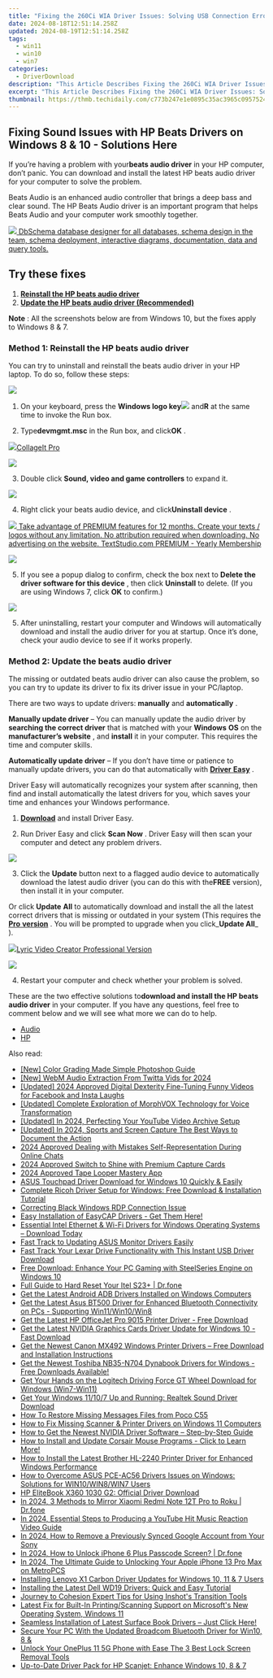 ```yaml
---
title: "Fixing the 260Ci WIA Driver Issues: Solving USB Connection Errors"
date: 2024-08-18T12:51:14.258Z
updated: 2024-08-19T12:51:14.258Z
tags:
  - win11
  - win10
  - win7
categories:
  - DriverDownload
description: "This Article Describes Fixing the 260Ci WIA Driver Issues: Solving USB Connection Errors"
excerpt: "This Article Describes Fixing the 260Ci WIA Driver Issues: Solving USB Connection Errors"
thumbnail: https://thmb.techidaily.com/c773b247e1e0895c35ac3965c0957524900af663f812d6e184693495dab0728b.jpg
---
```


## Fixing Sound Issues with HP Beats Drivers on Windows 8 & 10 - Solutions Here

If you’re having a problem with your**beats audio driver** in your HP computer, don’t panic. You can download and install the latest HP beats audio driver for your computer to solve the problem.

 Beats Audio is an enhanced audio controller that brings a deep bass and clear sound. The HP Beats Audio driver is an important program that helps Beats Audio and your computer work smoothly together.

<!-- affiliate ads begin -->
<a href="https://shop.dbschema.com/order/checkout.php?PRODS=19867419&QTY=1&AFFILIATE=108875&CART=1"> <img src="https://secure.avangate.com/images/merchant/176b22bab4e94a28619ca2433b2ef241/products/1_icon256.png" border="0">
DbSchema database designer for all databases, schema design in the team, schema deployment, interactive diagrams, documentation, data and query tools. </a>
<!-- affiliate ads end -->
## Try these fixes

1. [**Reinstall the HP beats audio driver**](https://tools.techidaily.com/drivereasy/download/)
2. [**Update the HP beats audio driver (Recommended)**](https://www.drivereasy.com/knowledge/hp-beats-audio-driver-issue-solved/#Way2)

**Note** : All the screenshots below are from Windows 10, but the fixes apply to Windows 8 & 7.

### Method 1: Reinstall the HP beats audio driver

 You can try to uninstall and reinstall the beats audio driver in your HP laptop. To do so, follow these steps:

<!-- affiliate ads begin -->
<a href="https://store.bitdefender.com/affiliate.php?ACCOUNT=BITLATIN&AFFILIATE=108875&PATH=http%3A%2F%2Fwww.bitdefender.com%2Fbusiness%3FAFFILIATE%3D108875%26RESOURCE%3D30%2525%2BOff%2Ball%2BGravityZone%2BProducts"><img src="https://www.bitdefender.com/content/dam/bitdefender/business/campaign/1200X628.png" border="0"></a>
<!-- affiliate ads end -->
 1) On your keyboard, press the   **Windows logo key![](https://images.drivereasy.com/wp-content/uploads/2017/09/img_59b0b16974940.png)**  and**R** at the same time to invoke the Run box.

 2) Type**devmgmt.msc** in the Run box, and click**OK** .

<!-- affiliate ads begin -->
<a href="https://secure.2checkout.com/order/checkout.php?PRODS=4530091&QTY=1&AFFILIATE=108875&CART=1"><img src="https://www.pearlmountainsoft.com/n_img/product/cit_win/banScrn.jpg" border="0">CollageIt Pro</a>
<!-- affiliate ads end -->
![](https://images.drivereasy.com/wp-content/uploads/2018/03/img_5abdf9401fdfe.png)

 3) Double click **Sound, video and game controllers**   to expand it.

![](https://images.drivereasy.com/wp-content/uploads/2018/03/img_5a97a5a189883.png)

 4) Right click your beats audio device, and click**Uninstall device** .

<!-- affiliate ads begin -->
<a href="https://secure.textstudio.com/order/checkout.php?PRODS=35633309&QTY=1&AFFILIATE=108875&CART=1"> <img src="https://secure.avangate.com/images/merchant/d6eb8222c9718486bdabce8b897380f7/products/3_premium-icon.png" border="0"> Take advantage of PREMIUM features for 12 months. 
Create your texts / logos without any limitation. 
No attribution required when downloading. 
No advertising on the website. 
 TextStudio.com  PREMIUM - Yearly Membership</a>
<!-- affiliate ads end -->
![](https://images.drivereasy.com/wp-content/uploads/2018/03/img_5abdfa705b240.jpg)

 5) If you see a popup dialog to confirm, check the box next to **Delete the driver software for this device** , then click **Uninstall**   to delete. (If you are using Windows 7, click **OK**   to confirm.)

<!-- affiliate ads begin -->

<!-- affiliate ads end -->
![](https://images.drivereasy.com/wp-content/uploads/2018/02/img_5a962ef431c66.png)

 5) After uninstalling, restart your computer and Windows will automatically download and install the audio driver for you at startup. Once it’s done, check your audio device to see if it works properly.

###  Method 2: Update the beats audio driver

 The missing or outdated beats audio driver can also cause the problem, so you can try to update its driver to fix its driver issue in your PC/laptop.

 There are two ways to update drivers: **manually**   and **automatically** .

**Manually update driver**   – You can manually update the audio driver by **searching the correct driver**   that is matched with your **Windows**  **OS**   on the **manufacturer’s website** , and **install**   it in your computer. This requires the time and computer skills.

**Automatically update driver**   – If you don’t have time or patience to manually update drivers, you can do that automatically with [**Driver**  **Easy**](https://tools.techidaily.com/drivereasy/download/) .

 Driver Easy will automatically recognizes your system after scanning, then find and install automatically the latest drivers for you, which saves your time and enhances your Windows performance.

 1) [**Download**](https://tools.techidaily.com/drivereasy/download/)   and install Driver Easy.

 2) Run Driver Easy and click **Scan Now** . Driver Easy will then scan your computer and detect any problem drivers.

![](https://images.drivereasy.com/wp-content/uploads/2018/03/img_5abdd74d18191.png)

 3) Click the **Update**   button next to a flagged audio device to automatically download the latest audio driver (you can do this with the**FREE** version), then install it in your computer.

 Or click **Update**  **All**   to automatically download and install the all the latest correct drivers that is missing or outdated in your system (This requires the [**Pro**  **version**](https://tools.techidaily.com/drivereasy/download/) . You will be prompted to upgrade when you click_**Update All**_ ).

<!-- affiliate ads begin -->
<a href="https://secure.2checkout.com/order/checkout.php?PRODS=11224199&QTY=1&AFFILIATE=108875&CART=1"><img src="https://secure.avangate.com/images/merchant/e09fdffe648a30658a9657bbed7b2388/products/copy_boxshot_lyricvideo.png" border="0">Lyric Video Creator Professional Version</a>
<!-- affiliate ads end -->
![](https://images.drivereasy.com/wp-content/uploads/2018/03/img_5abdfb4532128.jpg)

4) Restart your computer and check whether your problem is solved.

  These are the two effective solutions to**download and install the HP beats audio driver** in your computer. If you have any questions, feel free to comment below and we will see what more we can do to help.

* [Audio](https://tools.techidaily.com/drivereasy/download/)
* [HP](https://tools.techidaily.com/drivereasy/download/)

<ins class="adsbygoogle"
     style="display:block"
     data-ad-format="autorelaxed"
     data-ad-client="ca-pub-7571918770474297"
     data-ad-slot="1223367746"></ins>



<ins class="adsbygoogle"
     style="display:block"
     data-ad-client="ca-pub-7571918770474297"
     data-ad-slot="8358498916"
     data-ad-format="auto"
     data-full-width-responsive="true"></ins>

<span class="atpl-alsoreadstyle">Also read:</span>
<div><ul>
<li><a href="https://extra-information.techidaily.com/new-color-grading-made-simple-photoshop-guide/"><u>[New] Color Grading Made Simple  Photoshop Guide</u></a></li>
<li><a href="https://twitter-videos.techidaily.com/new-webm-audio-extraction-from-twitta-vids-for-2024/"><u>[New] WebM Audio Extraction From Twitta Vids for 2024</u></a></li>
<li><a href="https://instagram-video-files.techidaily.com/updated-2024-approved-digital-dexterity-fine-tuning-funny-videos-for-facebook-and-insta-laughs/"><u>[Updated] 2024 Approved  Digital Dexterity  Fine-Tuning Funny Videos for Facebook and Insta Laughs</u></a></li>
<li><a href="https://extra-lessons.techidaily.com/updated-complete-exploration-of-morphvox-technology-for-voice-transformation/"><u>[Updated] Complete Exploration of MorphVOX Technology for Voice Transformation</u></a></li>
<li><a href="https://screen-activity-recording.techidaily.com/updated-in-2024-perfecting-your-youtube-video-archive-setup/"><u>[Updated] In 2024, Perfecting Your YouTube Video Archive Setup</u></a></li>
<li><a href="https://screen-video-capture.techidaily.com/updated-in-2024-sports-and-screen-capture-the-best-ways-to-document-the-action/"><u>[Updated] In 2024, Sports and Screen Capture  The Best Ways to Document the Action</u></a></li>
<li><a href="https://facebook-video-files.techidaily.com/2024-approved-dealing-with-mistakes-self-representation-during-online-chats/"><u>2024 Approved  Dealing with Mistakes  Self-Representation During Online Chats</u></a></li>
<li><a href="https://screen-video-capture.techidaily.com/2024-approved-switch-to-shine-with-premium-capture-cards/"><u>2024 Approved  Switch to Shine with Premium Capture Cards</u></a></li>
<li><a href="https://youtube-data.techidaily.com/approved-tape-looper-mastery-app/"><u>2024 Approved  Tape Looper Mastery App</u></a></li>
<li><a href="https://win-amazing.techidaily.com/asus-touchpad-driver-download-for-windows-10-quickly-and-easily/"><u>ASUS Touchpad Driver Download for Windows 10 Quickly & Easily</u></a></li>
<li><a href="https://win-amazing.techidaily.com/complete-ricoh-driver-setup-for-windows-free-download-and-installation-tutorial/"><u>Complete Ricoh Driver Setup for Windows: Free Download & Installation Tutorial</u></a></li>
<li><a href="https://win11-tips.techidaily.com/correcting-black-windows-rdp-connection-issue/"><u>Correcting Black Windows RDP Connection Issue</u></a></li>
<li><a href="https://win-amazing.techidaily.com/easy-installation-of-easycap-drivers-get-them-here/"><u>Easy Installation of EasyCAP Drivers - Get Them Here!</u></a></li>
<li><a href="https://win-amazing.techidaily.com/essential-intel-ethernet-and-wi-fi-drivers-for-windows-operating-systems-download-today/"><u>Essential Intel Ethernet & Wi-Fi Drivers for Windows Operating Systems – Download Today</u></a></li>
<li><a href="https://win-amazing.techidaily.com/fast-track-to-updating-asus-monitor-drivers-easily/"><u>Fast Track to Updating ASUS Monitor Drivers Easily</u></a></li>
<li><a href="https://win-amazing.techidaily.com/fast-track-your-lexar-drive-functionality-with-this-instant-usb-driver-download/"><u>Fast Track Your Lexar Drive Functionality with This Instant USB Driver Download</u></a></li>
<li><a href="https://win-amazing.techidaily.com/free-download-enhance-your-pc-gaming-with-steelseries-engine-on-windows-10/"><u>Free Download: Enhance Your PC Gaming with SteelSeries Engine on Windows 10</u></a></li>
<li><a href="https://techidaily.com/full-guide-to-hard-reset-your-itel-s23plus-drfone-by-drfone-reset-android-reset-android/"><u>Full Guide to Hard Reset Your Itel S23+ | Dr.fone</u></a></li>
<li><a href="https://win-amazing.techidaily.com/get-the-latest-android-adb-drivers-installed-on-windows-computers/"><u>Get the Latest Android ADB Drivers Installed on Windows Computers</u></a></li>
<li><a href="https://win-amazing.techidaily.com/get-the-latest-asus-bt500-driver-for-enhanced-bluetooth-connectivity-on-pcs-supporting-win11win10win8/"><u>Get the Latest Asus BT500 Driver for Enhanced Bluetooth Connectivity on PCs - Supporting Win11/Win10/Win8</u></a></li>
<li><a href="https://win-amazing.techidaily.com/get-the-latest-hp-officejet-pro-9015-printer-driver-free-download/"><u>Get the Latest HP OfficeJet Pro 9015 Printer Driver - Free Download</u></a></li>
<li><a href="https://win-amazing.techidaily.com/1722961024374-get-the-latest-nvidia-graphics-cards-driver-update-for-windows-10-fast-download/"><u>Get the Latest NVIDIA Graphics Cards Driver Update for Windows 10 - Fast Download</u></a></li>
<li><a href="https://win-amazing.techidaily.com/get-the-newest-canon-mx492-windows-printer-drivers-free-download-and-installation-instructions/"><u>Get the Newest Canon MX492 Windows Printer Drivers – Free Download and Installation Instructions</u></a></li>
<li><a href="https://win-amazing.techidaily.com/get-the-newest-toshiba-nb35-n704-dynabook-drivers-for-windows-free-downloads-available/"><u>Get the Newest Toshiba NB35-N704 Dynabook Drivers for Windows - Free Downloads Available!</u></a></li>
<li><a href="https://win-amazing.techidaily.com/get-your-hands-on-the-logitech-driving-force-gt-wheel-download-for-windows-win7-win11/"><u>Get Your Hands on the Logitech Driving Force GT Wheel Download for Windows (Win7-Win11)</u></a></li>
<li><a href="https://win-amazing.techidaily.com/get-your-windows-11107-up-and-running-realtek-sound-driver-download/"><u>Get Your Windows 11/10/7 Up and Running: Realtek Sound Driver Download</u></a></li>
<li><a href="https://blog-min.techidaily.com/how-to-restore-missing-messages-files-from-poco-c55-by-fonelab-android-recover-messages/"><u>How To  Restore Missing Messages Files from Poco C55</u></a></li>
<li><a href="https://win-amazing.techidaily.com/how-to-fix-missing-scanner-and-printer-drivers-on-windows-11-computers/"><u>How to Fix Missing Scanner & Printer Drivers on Windows 11 Computers</u></a></li>
<li><a href="https://win-amazing.techidaily.com/how-to-get-the-newest-nvidia-driver-software-step-by-step-guide/"><u>How to Get the Newest NVIDIA Driver Software – Step-by-Step Guide</u></a></li>
<li><a href="https://win-amazing.techidaily.com/1722964125454-how-to-install-and-update-corsair-mouse-programs-click-to-learn-more/"><u>How to Install and Update Corsair Mouse Programs - Click to Learn More!</u></a></li>
<li><a href="https://win-amazing.techidaily.com/how-to-install-the-latest-brother-hl-2240-printer-driver-for-enhanced-windows-performance/"><u>How to Install the Latest Brother HL-2240 Printer Driver for Enhanced Windows Performance</u></a></li>
<li><a href="https://win-amazing.techidaily.com/how-to-overcome-asus-pce-ac56-drivers-issues-on-windows-solutions-for-win10win8win7-users/"><u>How to Overcome ASUS PCE-AC56 Drivers Issues on Windows: Solutions for WIN10/WIN8/WIN7 Users</u></a></li>
<li><a href="https://win-amazing.techidaily.com/hp-elitebook-x360-1030-g2-official-driver-download/"><u>HP EliteBook X360 1030 G2: Official Driver Download</u></a></li>
<li><a href="https://screen-mirror.techidaily.com/in-2024-3-methods-to-mirror-xiaomi-redmi-note-12t-pro-to-roku-drfone-by-drfone-android/"><u>In 2024, 3 Methods to Mirror Xiaomi Redmi Note 12T Pro to Roku | Dr.fone</u></a></li>
<li><a href="https://youtube-videos.techidaily.com/in-2024-essential-steps-to-producing-a-youtube-hit-music-reaction-video-guide/"><u>In 2024, Essential Steps to Producing a YouTube Hit  Music Reaction Video Guide</u></a></li>
<li><a href="https://android-unlock.techidaily.com/in-2024-how-to-remove-a-previously-synced-google-account-from-your-sony-by-drfone-android/"><u>In 2024, How to Remove a Previously Synced Google Account from Your Sony</u></a></li>
<li><a href="https://iphone-unlock.techidaily.com/in-2024-how-to-unlock-iphone-6-plus-passcode-screen-drfone-by-drfone-ios/"><u>In 2024, How to Unlock iPhone 6 Plus Passcode Screen? | Dr.fone</u></a></li>
<li><a href="https://sim-unlock.techidaily.com/in-2024-the-ultimate-guide-to-unlocking-your-apple-iphone-13-pro-max-on-metropcs-by-drfone-ios/"><u>In 2024, The Ultimate Guide to Unlocking Your Apple iPhone 13 Pro Max on MetroPCS</u></a></li>
<li><a href="https://win-amazing.techidaily.com/installing-lenovo-x1-carbon-driver-updates-for-windows-10-11-and-7-users/"><u>Installing Lenovo X1 Carbon Driver Updates for Windows 10, 11 & 7 Users</u></a></li>
<li><a href="https://win-amazing.techidaily.com/installing-the-latest-dell-wd19-drivers-quick-and-easy-tutorial/"><u>Installing the Latest Dell WD19 Drivers: Quick and Easy Tutorial</u></a></li>
<li><a href="https://extra-information.techidaily.com/journey-to-cohesion-expert-tips-for-using-inshots-transition-tools/"><u>Journey to Cohesion  Expert Tips for Using Inshot's Transition Tools</u></a></li>
<li><a href="https://win-amazing.techidaily.com/latest-fix-for-built-in-printingscanning-support-on-microsofts-new-operating-system-windows-11/"><u>Latest Fix for Built-In Printing/Scanning Support on Microsoft's New Operating System, Windows 11</u></a></li>
<li><a href="https://win-amazing.techidaily.com/seamless-installation-of-latest-surface-book-drivers-just-click-here/"><u>Seamless Installation of Latest Surface Book Drivers – Just Click Here!</u></a></li>
<li><a href="https://win-amazing.techidaily.com/secure-your-pc-with-the-updated-broadcom-bluetooth-driver-for-win10-8-and/"><u>Secure Your PC With the Updated Broadcom Bluetooth Driver for Win10, 8 &</u></a></li>
<li><a href="https://easy-unlock-android.techidaily.com/unlock-your-oneplus-11-5g-phone-with-ease-the-3-best-lock-screen-removal-tools-by-drfone-android/"><u>Unlock Your OnePlus 11 5G Phone with Ease The 3 Best Lock Screen Removal Tools</u></a></li>
<li><a href="https://hardware-help.techidaily.com/up-to-date-driver-pack-for-hp-scanjet-enhance-windows-10-8-and-7/"><u>Up-to-Date Driver Pack for HP Scanjet: Enhance Windows 10, 8 & 7</u></a></li>
</ul></div>
